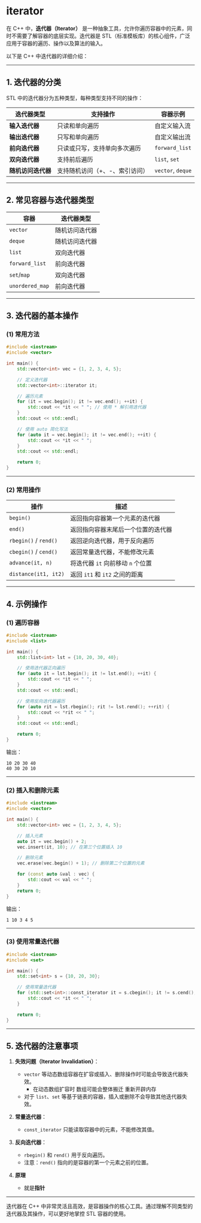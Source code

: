 # iterator
在 C++ 中，**迭代器（Iterator）** 是一种抽象工具，允许你遍历容器中的元素，同时不需要了解容器的底层实现。迭代器是 STL（标准模板库）的核心组件，广泛应用于容器的遍历、操作以及算法的输入。

以下是 C++ 中迭代器的详细介绍：

---

## **1. 迭代器的分类**

STL 中的迭代器分为五种类型，每种类型支持不同的操作：

| 迭代器类型         | 支持操作                           | 容器示例           |
|--------------------|------------------------------------|--------------------|
| **输入迭代器**      | 只读和单向遍历                      | 自定义输入流       |
| **输出迭代器**      | 只写和单向遍历                      | 自定义输出流       |
| **前向迭代器**      | 只读或只写，支持单向多次遍历          | `forward_list`    |
| **双向迭代器**      | 支持前后遍历                        | `list`, `set`      |
| **随机访问迭代器**   | 支持随机访问（+、-、索引访问）         | `vector`, `deque` |

---

## **2. 常见容器与迭代器类型**

| 容器           | 迭代器类型         |
|----------------|-------------------|
| `vector`       | 随机访问迭代器     |
| `deque`        | 随机访问迭代器     |
| `list`         | 双向迭代器         |
| `forward_list` | 前向迭代器         |
| `set`/`map`    | 双向迭代器         |
| `unordered_map`| 前向迭代器         |

---

## **3. 迭代器的基本操作**

### **(1) 常用方法**
```cpp
#include <iostream>
#include <vector>

int main() {
    std::vector<int> vec = {1, 2, 3, 4, 5};

    // 定义迭代器
    std::vector<int>::iterator it;

    // 遍历元素
    for (it = vec.begin(); it != vec.end(); ++it) {
        std::cout << *it << " "; // 使用 * 解引用迭代器
    }
    std::cout << std::endl;

    // 使用 auto 简化写法
    for (auto it = vec.begin(); it != vec.end(); ++it) {
        std::cout << *it << " ";
    }
    std::cout << std::endl;

    return 0;
}
```

---

### **(2) 常用操作**

| 操作                     | 描述                                   |
|--------------------------|----------------------------------------|
| `begin()`                | 返回指向容器第一个元素的迭代器         |
| `end()`                  | 返回指向容器末尾后一个位置的迭代器     |
| `rbegin()` / `rend()`    | 返回逆向迭代器，用于反向遍历           |
| `cbegin()` / `cend()`    | 返回常量迭代器，不能修改元素           |
| `advance(it, n)`         | 将迭代器 `it` 向前移动 `n` 个位置      |
| `distance(it1, it2)`     | 返回 `it1` 和 `it2` 之间的距离         |

---

## **4. 示例操作**

### **(1) 遍历容器**
```cpp
#include <iostream>
#include <list>

int main() {
    std::list<int> lst = {10, 20, 30, 40};

    // 使用迭代器正向遍历
    for (auto it = lst.begin(); it != lst.end(); ++it) {
        std::cout << *it << " ";
    }
    std::cout << std::endl;

    // 使用反向迭代器遍历
    for (auto rit = lst.rbegin(); rit != lst.rend(); ++rit) {
        std::cout << *rit << " ";
    }
    std::cout << std::endl;

    return 0;
}
```

输出：
```
10 20 30 40 
40 30 20 10 
```

---

### **(2) 插入和删除元素**
```cpp
#include <iostream>
#include <vector>

int main() {
    std::vector<int> vec = {1, 2, 3, 4, 5};

    // 插入元素
    auto it = vec.begin() + 2;
    vec.insert(it, 10); // 在第三个位置插入 10

    // 删除元素
    vec.erase(vec.begin() + 1); // 删除第二个位置的元素

    for (const auto &val : vec) {
        std::cout << val << " ";
    }
    return 0;
}
```

输出：
```
1 10 3 4 5 
```

---

### **(3) 使用常量迭代器**
```cpp
#include <iostream>
#include <set>

int main() {
    std::set<int> s = {10, 20, 30};

    // 使用常量迭代器
    for (std::set<int>::const_iterator it = s.cbegin(); it != s.cend(); ++it) {
        std::cout << *it << " ";
    }

    return 0;
}
```

---

## **5. 迭代器的注意事项**

1. **失效问题（Iterator Invalidation）**：
   - `vector` 等动态数组容器在扩容或插入、删除操作时可能会导致迭代器失效。
     - 在动态数组扩容时 数组可能会整体搬迁 重新开辟内存
   - 对于 `list`、`set` 等基于链表的容器，插入或删除不会导致其他迭代器失效。

2. **常量迭代器**：
   - `const_iterator` 只能读取容器中的元素，不能修改其值。

3. **反向迭代器**：
   - `rbegin()` 和 `rend()` 用于反向遍历。
   - 注意：`rend()` 指向的是容器的第一个元素之前的位置。
4. **原理**
   - 就是**指针**

---

迭代器在 C++ 中非常灵活且高效，是容器操作的核心工具。通过理解不同类型的迭代器及其操作，可以更好地掌控 STL 容器的使用。